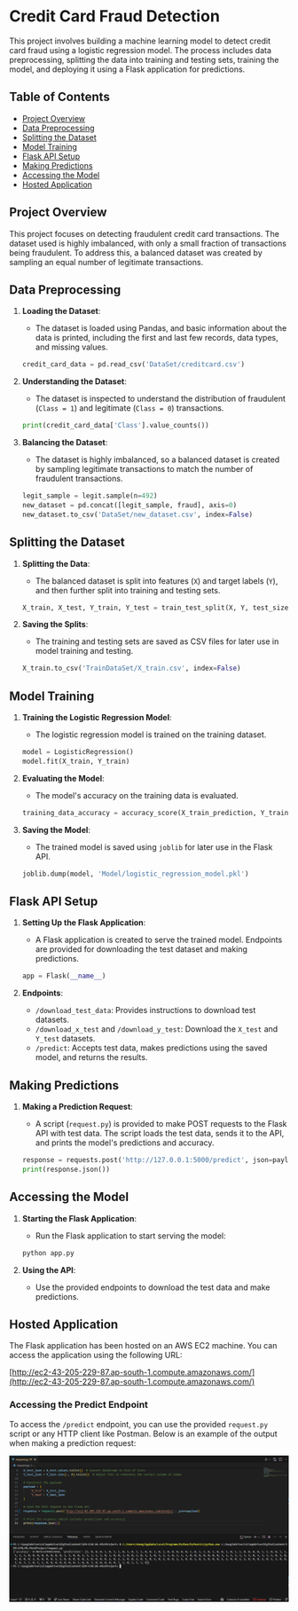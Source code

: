 # Credit Card Fraud Detection

This project involves building a machine learning model to detect credit card fraud using a logistic regression model. The process includes data preprocessing, splitting the data into training and testing sets, training the model, and deploying it using a Flask application for predictions.

## Table of Contents

- [Project Overview](#project-overview)
- [Data Preprocessing](#data-preprocessing)
- [Splitting the Dataset](#splitting-the-dataset)
- [Model Training](#model-training)
- [Flask API Setup](#flask-api-setup)
- [Making Predictions](#making-predictions)
- [Accessing the Model](#accessing-the-model)
- [Hosted Application](#hosted-application)

## Project Overview

This project focuses on detecting fraudulent credit card transactions. The dataset used is highly imbalanced, with only a small fraction of transactions being fraudulent. To address this, a balanced dataset was created by sampling an equal number of legitimate transactions.

## Data Preprocessing

1. **Loading the Dataset**:
    - The dataset is loaded using Pandas, and basic information about the data is printed, including the first and last few records, data types, and missing values.

    ```python
    credit_card_data = pd.read_csv('DataSet/creditcard.csv')
    ```

2. **Understanding the Dataset**:
    - The dataset is inspected to understand the distribution of fraudulent (`Class = 1`) and legitimate (`Class = 0`) transactions.

    ```python
    print(credit_card_data['Class'].value_counts())
    ```

3. **Balancing the Dataset**:
    - The dataset is highly imbalanced, so a balanced dataset is created by sampling legitimate transactions to match the number of fraudulent transactions.

    ```python
    legit_sample = legit.sample(n=492)
    new_dataset = pd.concat([legit_sample, fraud], axis=0)
    new_dataset.to_csv('DataSet/new_dataset.csv', index=False)
    ```

## Splitting the Dataset

1. **Splitting the Data**:
    - The balanced dataset is split into features (`X`) and target labels (`Y`), and then further split into training and testing sets.

    ```python
    X_train, X_test, Y_train, Y_test = train_test_split(X, Y, test_size=0.2, stratify=Y, random_state=2)
    ```

2. **Saving the Splits**:
    - The training and testing sets are saved as CSV files for later use in model training and testing.

    ```python
    X_train.to_csv('TrainDataSet/X_train.csv', index=False)
    ```

## Model Training

1. **Training the Logistic Regression Model**:
    - The logistic regression model is trained on the training dataset.

    ```python
    model = LogisticRegression()
    model.fit(X_train, Y_train)
    ```

2. **Evaluating the Model**:
    - The model's accuracy on the training data is evaluated.

    ```python
    training_data_accuracy = accuracy_score(X_train_prediction, Y_train)
    ```

3. **Saving the Model**:
    - The trained model is saved using `joblib` for later use in the Flask API.

    ```python
    joblib.dump(model, 'Model/logistic_regression_model.pkl')
    ```

## Flask API Setup

1. **Setting Up the Flask Application**:
    - A Flask application is created to serve the trained model. Endpoints are provided for downloading the test dataset and making predictions.

    ```python
    app = Flask(__name__)
    ```

2. **Endpoints**:
    - `/download_test_data`: Provides instructions to download test datasets.
    - `/download_x_test` and `/download_y_test`: Download the `X_test` and `Y_test` datasets.
    - `/predict`: Accepts test data, makes predictions using the saved model, and returns the results.

## Making Predictions

1. **Making a Prediction Request**:
    - A script (`request.py`) is provided to make POST requests to the Flask API with test data. The script loads the test data, sends it to the API, and prints the model's predictions and accuracy.

    ```python
    response = requests.post('http://127.0.0.1:5000/predict', json=payload)
    print(response.json())
    ```

## Accessing the Model

1. **Starting the Flask Application**:
    - Run the Flask application to start serving the model:

    ```bash
    python app.py
    ```

2. **Using the API**:
    - Use the provided endpoints to download the test data and make predictions.

## Hosted Application

The Flask application has been hosted on an AWS EC2 machine. You can access the application using the following URL:

[http://ec2-43-205-229-87.ap-south-1.compute.amazonaws.com/](http://ec2-43-205-229-87.ap-south-1.compute.amazonaws.com/)

### Accessing the Predict Endpoint

To access the `/predict` endpoint, you can use the provided `request.py` script or any HTTP client like Postman. Below is an example of the output when making a prediction request:

![Prediction Endpoint Output](output_screenshot.png)
